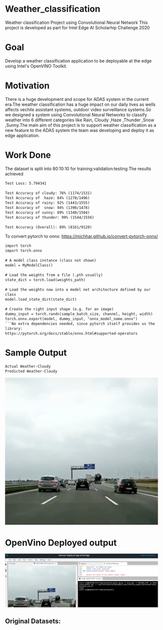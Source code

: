 # Weather_classification
Weather classification Project using Convolutional Neural Network
This project is developed as part for Intel Edge AI Scholarhip Challenge 2020 
# Goal
Develop a weather classification application to be deployable at the edge using Intel's OpenVINO Toolkit.
# Motivation
There is a huge development and scope for ADAS system in the current era.The weather classification has a huge impact on our daily lives as wells affects vechile assistant systems, outdoor video surveillance systems.So we designed a system using Convolutional Neural Networks to classify weather into 6 different categories like Rain, Cloudy ,Haze ,Thunder ,Snow ,Sunny.The main aim of this project is to support weather classification as a new feature to the ADAS system the team was developing and deploy it as edge application.
# Work Done
The dataset is split into 80:10:10 for training:validation:testing
The results achieved 
```
Test Loss: 5.794341

Test Accuracy of cloudy: 76% (1174/1531)
Test Accuracy of  haze: 84% (1270/1496)
Test Accuracy of rainy: 92% (1443/1555)
Test Accuracy of  snow: 94% (1390/1478)
Test Accuracy of sunny: 89% (1340/1504)
Test Accuracy of thunder: 99% (1544/1556)

Test Accuracy (Overall): 89% (8161/9120)
```
To convert pytorch to onnx: https://michhar.github.io/convert-pytorch-onnx/
```
import torch
import torch.onnx

# A model class instance (class not shown)
model = MyModelClass()

# Load the weights from a file (.pth usually)
state_dict = torch.load(weights_path)

# Load the weights now into a model net architecture defined by our class
model.load_state_dict(state_dict)

# Create the right input shape (e.g. for an image)
dummy_input = torch.randn(sample_batch_size, channel, height, width)
torch.onnx.export(model, dummy_input, "onnx_model_name.onnx")
```No extra dependencies needed, since pytorch itself provides us the library: 
https://pytorch.org/docs/stable/onnx.html#supported-operators
```
# Sample Output
```
Actual Weather-Cloudy
Predicted Weather-Cloudy
```
![Sample image](https://github.com/AarthiAlagammai/Weather_classification/blob/master/sample%20image.png)

# OpenVino Deployed output
![Deployed Appplication using OpenVino](https://github.com/AarthiAlagammai/Weather_classification/blob/master/weather%20output1.png)

## Original Datasets: 

